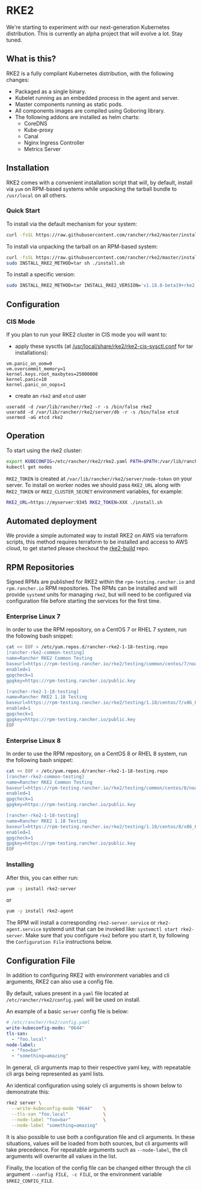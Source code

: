 # RKE2

We're starting to experiment with our next-generation Kubernetes distribution. This is currently an alpha project that will evolve a lot. Stay tuned.

## What is this?

RKE2 is a fully compliant Kubernetes distribution, with the following changes:

- Packaged as a single binary.
- Kubelet running as an embedded process in the agent and server.
- Master components running as static pods.
- All components images are compiled using Goboring library.
- The following addons are installed as helm charts:
  - CoreDNS
  - Kube-proxy
  - Canal
  - Nginx Ingress Controller
  - Metrics Server

## Installation

RKE2 comes with a convenient installation script that will, by default, install via `yum` on RPM-based systems while unpacking the tarball bundle to `/usr/local` on all others.

### Quick Start

To install via the default mechanism for your system:

```sh
curl -fsSL https://raw.githubusercontent.com/rancher/rke2/master/install.sh | sudo sh -
```

To install via unpacking the tarball on an RPM-based system:
```sh
curl -fsSL https://raw.githubusercontent.com/rancher/rke2/master/install.sh --output install.sh
sudo INSTALL_RKE2_METHOD=tar sh ./install.sh
```

To install a specific version:
```sh
sudo INSTALL_RKE2_METHOD=tar INSTALL_RKE2_VERSION='v1.18.8-beta19+rke2' sh ./install.sh
```

## Configuration

### CIS Mode

If you plan to run your RKE2 cluster in CIS mode you will want to:

- apply these sysctls (at [/usr/local/share/rke2/rke2-cis-sysctl.conf](bundle/share/rke2/rke2-cis-sysctl.conf) for tar installations):
```
vm.panic_on_oom=0
vm.overcommit_memory=1
kernel.keys.root_maxbytes=25000000
kernel.panic=10
kernel.panic_on_oops=1
```
- create an `rke2` and `etcd` user
```
useradd -d /var/lib/rancher/rke2 -r -s /bin/false rke2
useradd -d /var/lib/rancher/rke2/server/db -r -s /bin/false etcd
usermod -aG etcd rke2
```

## Operation

To start using the rke2 cluster:

```sh
export KUBECONFIG=/etc/rancher/rke2/rke2.yaml PATH=$PATH:/var/lib/rancher/rke2/bin
kubectl get nodes
```

`RKE2_TOKEN` is created at `/var/lib/rancher/rke2/server/node-token` on your server. To install on worker nodes we should pass `RKE2_URL` along with `RKE2_TOKEN` or `RKE2_CLUSTER_SECRET` environment variables, for example:

```sh
RKE2_URL=https://myserver:9345 RKE2_TOKEN=XXX ./install.sh
```

## Automated deployment

We provide a simple automated way to install RKE2 on AWS via terraform scripts, this method requires terraform to be installed and access to AWS cloud, to get started please checkout the [rke2-build](https://github.com/rancher/rke2-build) repo.

## RPM Repositories

Signed RPMs are published for RKE2 within the `rpm-testing.rancher.io` and `rpm.rancher.io` RPM repositories. The RPMs can be installed and will provide `systemd` units for managing `rke2`, but will need to be configured via configuration file before starting the services for the first time. 

### Enterprise Linux 7

In order to use the RPM repository, on a CentOS 7 or RHEL 7 system, run the following bash snippet:

```bash
cat << EOF > /etc/yum.repos.d/rancher-rke2-1-18-testing.repo
[rancher-rke2-common-testing]
name=Rancher RKE2 Common Testing
baseurl=https://rpm-testing.rancher.io/rke2/testing/common/centos/7/noarch
enabled=1
gpgcheck=1
gpgkey=https://rpm-testing.rancher.io/public.key

[rancher-rke2-1-18-testing]
name=Rancher RKE2 1.18 Testing
baseurl=https://rpm-testing.rancher.io/rke2/testing/1.18/centos/7/x86_64
enabled=1
gpgcheck=1
gpgkey=https://rpm-testing.rancher.io/public.key
EOF
```

### Enterprise Linux 8

In order to use the RPM repository, on a CentOS 8 or RHEL 8 system, run the following bash snippet:

```bash
cat << EOF > /etc/yum.repos.d/rancher-rke2-1-18-testing.repo
[rancher-rke2-common-testing]
name=Rancher RKE2 Common Testing
baseurl=https://rpm-testing.rancher.io/rke2/testing/common/centos/8/noarch
enabled=1
gpgcheck=1
gpgkey=https://rpm-testing.rancher.io/public.key

[rancher-rke2-1-18-testing]
name=Rancher RKE2 1.18 Testing
baseurl=https://rpm-testing.rancher.io/rke2/testing/1.18/centos/8/x86_64
enabled=1
gpgcheck=1
gpgkey=https://rpm-testing.rancher.io/public.key
EOF
```

### Installing

After this, you can either run:

```bash
yum -y install rke2-server
```

or 

```bash
yum -y install rke2-agent
```

The RPM will install a corresponding `rke2-server.service` or `rke2-agent.service` systemd unit that can be invoked like: `systemctl start rke2-server`. Make sure that you configure `rke2` before you start it, by following the `Configuration File` instructions below.

## Configuration File

In addition to configuring RKE2 with environment variables and cli arguments, RKE2 can also use a config file.

By default, values present in a `yaml` file located at `/etc/rancher/rke2/config.yaml` will be used on install.

An example of a basic `server` config file is below:

```yaml
# /etc/rancher/rke2/config.yaml
write-kubeconfig-mode: "0644"
tls-san:
  - "foo.local"
node-label:
  - "foo=bar"
  - "something=amazing"
```

In general, cli arguments map to their respective yaml key, with repeatable cli args being represented as yaml lists.

An identical configuration using solely cli arguments is shown below to demonstrate this:

```bash
rke2 server \
  --write-kubeconfig-mode "0644"    \
  --tls-san "foo.local"             \
  --node-label "foo=bar"            \
  --node-label "something=amazing"
```

It is also possible to use both a configuration file and cli arguments.  In these situations, values will be loaded from both sources, but cli arguments will take precedence.  For repeatable arguments such as `--node-label`, the cli arguments will overwrite all values in the list.

Finally, the location of the config file can be changed either through the cli argument `--config FILE, -c FILE`, or the environment variable `$RKE2_CONFIG_FILE`.
